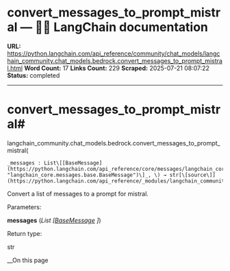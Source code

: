 # convert_messages_to_prompt_mistral — 🦜🔗 LangChain  documentation

**URL:** https://python.langchain.com/api_reference/community/chat_models/langchain_community.chat_models.bedrock.convert_messages_to_prompt_mistral.html
**Word Count:** 17
**Links Count:** 229
**Scraped:** 2025-07-21 08:07:22
**Status:** completed

---

# convert\_messages\_to\_prompt\_mistral\#

langchain\_community.chat\_models.bedrock.convert\_messages\_to\_prompt\_mistral\(

    _messages : List\[[BaseMessage](https://python.langchain.com/api_reference/core/messages/langchain_core.messages.base.BaseMessage.html#langchain_core.messages.base.BaseMessage "langchain_core.messages.base.BaseMessage")\]_, \) → str[\[source\]](https://python.langchain.com/api_reference/_modules/langchain_community/chat_models/bedrock.html#convert_messages_to_prompt_mistral)\#     

Convert a list of messages to a prompt for mistral.

Parameters:     

**messages** \(_List_ _\[_[_BaseMessage_](https://python.langchain.com/api_reference/core/messages/langchain_core.messages.base.BaseMessage.html#langchain_core.messages.base.BaseMessage "langchain_core.messages.base.BaseMessage") _\]_\)

Return type:     

str

__On this page